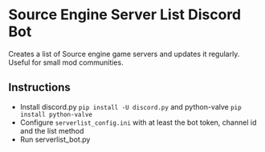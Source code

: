 # Source Engine Server List Discord Bot
Creates a list of Source engine game servers and updates it regularly. Useful for small mod communities.

## Instructions
- Install discord.py `pip install -U discord.py` and python-valve `pip install python-valve`
- Configure `serverlist_config.ini` with at least the bot token, channel id and the list method
- Run serverlist_bot.py
